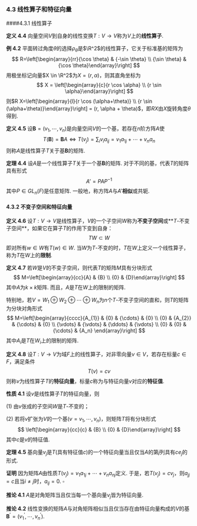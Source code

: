 

### 4.3 线性算子和特征向量

####4.3.1 线性算子

**定义 4.4**	向量空间$V$到自身的线性变换$T : V \to V$称为$V$上的**线性算子**.

**例 4.2**	平面转过角度$\theta$的选择$\rho_{\theta}$是$\R^2$的线性算子，它关于标准基的矩阵为
$$
R=\left[\begin{array}{rr}{\cos \theta} & {-\sin \theta} \\ {\sin \theta} & {\cos \theta}\end{array}\right]
$$
用极坐标记向量$X \in \R^2$为$X = (r,\alpha)$，则其直角坐标为
$$
X = \left[\begin{array}{c}{r \cos \alpha} \\ {r \sin \alpha}\end{array}\right]
$$
则$R X=\left[\begin{array}{l}{r \cos (\alpha+\theta)} \\ {r \sin (\alpha+\theta)}\end{array}\right] = (r, \alpha + \theta)$，即$RX$由$X$旋转角度$\theta$得到.



**定义 4.5**	设$\boldsymbol{B}=\left(v_{1}, \cdots, v_{n}\right)$是向量空间$V$的一个基，若存在$n$阶方阵$A$使
$$
T(\boldsymbol{B}) = \boldsymbol{B}A \Leftrightarrow T\left(v_{j}\right)=\sum_{i} v_{i} a_{i j}=v_{1} a_{1 j}+\cdots+v_{n} a_{n}
$$
则称$A$是线性算子$T$关于基$\boldsymbol{B}$的矩阵.

**定理 4.4**	设$A$是一个线性算子$T$关于一个基$\boldsymbol{B}$的矩阵. 对于不同的基，代表$T$的矩阵具有形式
$$
A' = PAP^{-1}
$$
其中$P \in GL_n(F)$是任意矩阵. 一般地，称方阵$A$与$A'$**相似**或共轭.



#### 4.3.2 不变子空间和特征向量

**定义 4.6**	设$T : V \to V$是线性算子，$V$的一个子空间$W$称为**不变子空间**或**$T$-不变子空间**，如果它在算子$T$的作用下变到自身：
$$
TW \subset W
$$
即对所有$w \in W$有$T(w) \in W$. 当$W$为$T$-不变的时，$T$在$W$上定义一个线性算子，称为$T$在$W$上的**限制**.



**定义 4.7**	若$W$是$V$的不变子空间，则代表$T$的矩阵$M$具有分块形式
$$
M=\left[\begin{array}{cc}{A} & {B} \\ {0} & {D}\end{array}\right]
$$
其中$A$为$k \times k$矩阵. 而且，$A$是$T$在$W$上的限制的矩阵.

特别地，若$V=W_{1} \oplus W_{2} \oplus \cdots \oplus W_n$为$n$个$T$-不变子空间的直和，则$T$的矩阵为分块对角形式
$$
M=\left[\begin{array}{cccc}{A_{1}} & {0} & {\cdots} & {0} \\ {0} & {A_{2}} & {\cdots} & {0} \\ {\vdots} & {\vdots} & {\ddots} & {\vdots} \\ {0} & {0} & {\cdots} & {A_n}   \end{array}\right]
$$
其中$A_i$是$T$在$W_i$上的限制的矩阵.



**定义 4.8**	设$T : V \to V$为域$F$上的线性算子，对非零向量$v \in V$，若存在标量$c \in F$，满足条件
$$
T(v) = cv
$$
则称$v$为线性算子$T$的**特征向量**，标量$c$称为与特征向量$v$对应的**特征值**.

**性质 4.1**	设$v$是线性算子$T$的特征向量，则

(1) 由$v$张成的子空间$W$是$T$-不变的；

(2) 若将$v$扩张为$V$的一个基$\left(v=v_{1}, \cdots, v_{n}\right)$，则矩阵$T$将有分块形式
$$
\left[\begin{array}{cc}{c} & {B} \\ {0} & {D}\end{array}\right]
$$
其中$c$是$v$的特征值.



**定理 4.5**	基向量$v_j$是$T$(具有特征值$c$)的一个特征向量当且仅当$A$的第$j$列具有$ce_j$的形式.

**证明**	因为矩阵$A$由性质$T(v_j) = v_{1} a_{1 j}+\cdots+v_{n} a_{n j}$定义. 于是，若$T(v_j) = cv_j$，则$a_{jj} = c$且当$i \neq j$时，$a_{ij} = 0$.	$\square$

**推论 4.1**	$A$是对角矩阵当且仅当每一个基向量$v_j$皆为特征向量.

**推论 4.2**	线性变换的矩阵$A$与对角矩阵相似当且仅当存在由特征向量构成的$V$的基$\boldsymbol{B}^{\prime} = \left(v_{1}^{\prime}, \cdots, v_{n}^{\prime}\right)$.

